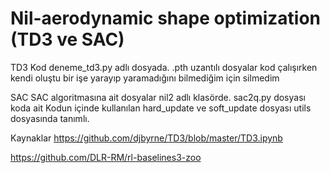 # Nil-aerodynamic shape optimization (TD3 ve SAC)
TD3
Kod deneme_td3.py adlı dosyada.
.pth uzantılı dosyalar kod çalışırken kendi oluştu bir işe yarayıp yaramadığını bilmediğim için silmedim

SAC
SAC algoritmasına ait dosyalar nil2 adlı klasörde.
sac2q.py dosyası koda ait
Kodun içinde kullanılan hard_update ve soft_update dosyası utils dosyasında tanımlı.

Kaynaklar
https://github.com/djbyrne/TD3/blob/master/TD3.ipynb

https://github.com/DLR-RM/rl-baselines3-zoo
